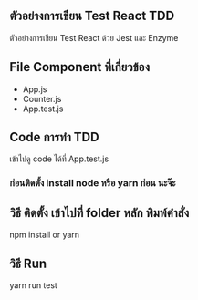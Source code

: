 ## ตัวอย่างการเขียน Test React TDD
ตัวอย่างการเขียน Test React ด้วย Jest และ Enzyme

## File Component ที่เกี่ยวข้อง
- App.js
- Counter.js
- App.test.js

## Code การทำ TDD
เข้าไปดู code ได้ที่ App.test.js

### ก่อนติดตั้ง install node หรือ yarn ก่อน นะจ๊ะ

## วิธี ติดตั้ง เข้าไปที่ folder หลัก พิมพ์คำสั่ง
npm install
or
yarn

## วิธี Run
yarn run test
